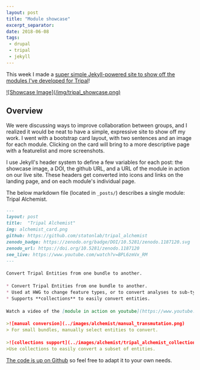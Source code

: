 ```yaml
---
layout: post
title: "Module showcase"
excerpt_separator: 
date: 2018-06-08
tags: 
 - drupal
 - tripal
 - jekyll
---
```


This week I made a [super simple Jekyll-powered site to show off the modules I've developed for Tripal](https://statonlab.github.io/hardwoods_tripal_showcase/)!

<a href="https://statonlab.github.io/hardwoods_tripal_showcase/">
![Showcase Image](/img/tripal_showcase.png)
</a>




## Overview

We were discussing ways to improve collaboration between groups, and I realized it would be neat to have a simple, expressive site to show off my work.  I went with a bootstrap card layout, with two sentences and an image for each module.  Clicking on the card will bring to a more descriptive page with a featurelist and more screenshots.

I use Jekyll's header system to define a few variables for each post: the showcase image, a DOI, the github URL, and a URL of the module in action on our live site.  These headers get converted into icons and links on the landing page, and on each module's individual page.

The below markdown file (located in `_posts/`) describes a single module: Tripal Alchemist.  

```md
---
layout: post
title:  "Tripal Alchemist"
img: alchemist_card.png
github: https://github.com/statonlab/tripal_alchemist
zenodo_badge: https://zenodo.org/badge/DOI/10.5281/zenodo.1187120.svg
zenodo_url: https://doi.org/10.5281/zenodo.1187120
see_live: https://www.youtube.com/watch?v=BPL6zmVx_RM
---

Convert Tripal Entities from one bundle to another.

* Convert Tripal Entities from one bundle to another.
* Used at HWG to change feature types, or to convert analyses to sub-types with specialized fields.
* Supports **collections** to easily convert entities.

Watch a video of the [module in action on youtube](https://www.youtube.com/watch?v=BPL6zmVx_RM)!

>![manual conversion](../images/alchemist/manual_transmutation.png)
> For small bundles, manually select entities to convert.

>![collections support](../images/alchemist/tripal_alchemist_collections.png)
>Use collections to easily convert a subset of entities.
```

[The code is up on Github](https://github.com/statonlab/hardwoods_tripal_showcase) so feel free to adapt it to your own needs.

